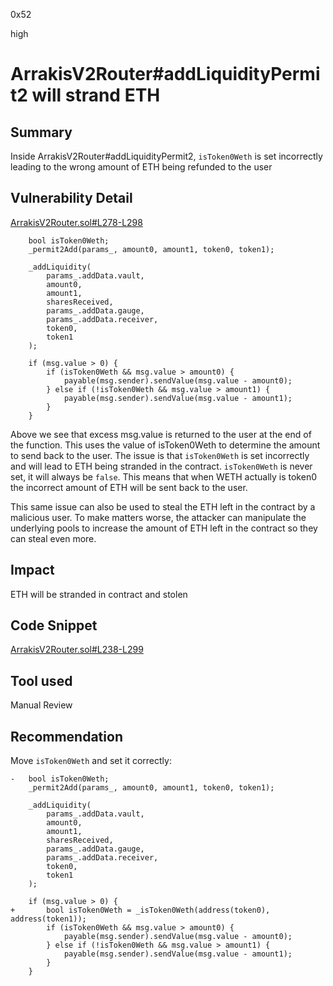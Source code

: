 0x52

high

# ArrakisV2Router#addLiquidityPermit2 will strand ETH

## Summary

Inside ArrakisV2Router#addLiquidityPermit2, `isToken0Weth` is set incorrectly leading to the wrong amount of ETH being refunded to the user

## Vulnerability Detail

[ArrakisV2Router.sol#L278-L298](https://github.com/sherlock-audit/2023-06-arrakis/blob/main/v2-periphery/contracts/ArrakisV2Router.sol#L278-L298)

        bool isToken0Weth;
        _permit2Add(params_, amount0, amount1, token0, token1);

        _addLiquidity(
            params_.addData.vault,
            amount0,
            amount1,
            sharesReceived,
            params_.addData.gauge,
            params_.addData.receiver,
            token0,
            token1
        );

        if (msg.value > 0) {
            if (isToken0Weth && msg.value > amount0) {
                payable(msg.sender).sendValue(msg.value - amount0);
            } else if (!isToken0Weth && msg.value > amount1) {
                payable(msg.sender).sendValue(msg.value - amount1);
            }
        }

Above we see that excess msg.value is returned to the user at the end of the function. This uses the value of isToken0Weth to determine the amount to send back to the user. The issue is that `isToken0Weth` is set incorrectly and will lead to ETH being stranded in the contract. `isToken0Weth` is never set, it will always be `false`. This means that when WETH actually is token0 the incorrect amount of ETH will be sent back to the user. 

This same issue can also be used to steal the ETH left in the contract by a malicious user. To make matters worse, the attacker can manipulate the underlying pools to increase the amount of ETH left in the contract so they can steal even more.

## Impact

ETH will be stranded in contract and stolen

## Code Snippet

[ArrakisV2Router.sol#L238-L299](https://github.com/sherlock-audit/2023-06-arrakis/blob/main/v2-periphery/contracts/ArrakisV2Router.sol#L238-L299)

## Tool used

Manual Review

## Recommendation

Move `isToken0Weth` and set it correctly:

    -   bool isToken0Weth;
        _permit2Add(params_, amount0, amount1, token0, token1);

        _addLiquidity(
            params_.addData.vault,
            amount0,
            amount1,
            sharesReceived,
            params_.addData.gauge,
            params_.addData.receiver,
            token0,
            token1
        );

        if (msg.value > 0) {
    +       bool isToken0Weth = _isToken0Weth(address(token0), address(token1));
            if (isToken0Weth && msg.value > amount0) {
                payable(msg.sender).sendValue(msg.value - amount0);
            } else if (!isToken0Weth && msg.value > amount1) {
                payable(msg.sender).sendValue(msg.value - amount1);
            }
        }